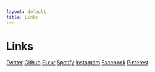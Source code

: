 ```yaml
---
layout: default
title: Links
---
```


# Links

<div id="links">
  <a href="http://twitter.com/usmanity">Twitter</a>
  <a href="http://github.com/usmanity">Github</a>
  <a href="http://www.flickr.com/photos/muhammad-usman/">Flickr</a>
  <a href="http://open.spotify.com/user/usmanity">Spotify</a>
  <a href="http://instagrid.me/usmanity">Instagram</a>
  <a href="http://facebook.com/usmanity">Facebook</a>
  <a href="http://pinterest.com/usmanity">Pinterest</a>
</div>
